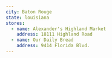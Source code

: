 ```yaml
---
city: Baton Rouge
state: louisiana
stores:
  - name: Alexander's Highland Market
    address: 18111 Highland Road
  - name: Our Daily Bread
    address: 9414 Florida Blvd.
---
```

